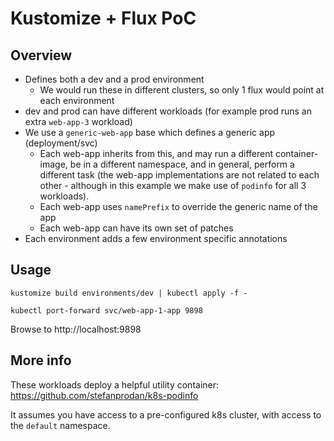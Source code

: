 # Kustomize + Flux PoC

## Overview

- Defines both a dev and a prod environment
    - We would run these in different clusters, so only 1 flux would point at each environment
- dev and prod can have different workloads (for example prod runs an extra `web-app-3` workload)
- We use a `generic-web-app` base which defines a generic app (deployment/svc)
    - Each web-app inherits from this, and may run a different container-image, be in a different namespace, and in general, perform a different task (the web-app implementations are not related to each other - although in this example we make use of `podinfo` for all 3 workloads).
    - Each web-app uses `namePrefix` to override the generic name of the app
    - Each web-app can have its own set of patches
- Each environment adds a few environment specific annotations

## Usage

```
kustomize build environments/dev | kubectl apply -f -
```

```
kubectl port-forward svc/web-app-1-app 9898
```

Browse to http://localhost:9898


## More info

These workloads deploy a helpful utility container:  https://github.com/stefanprodan/k8s-podinfo

It assumes you have access to a pre-configured k8s cluster, with access to the `default` namespace.
